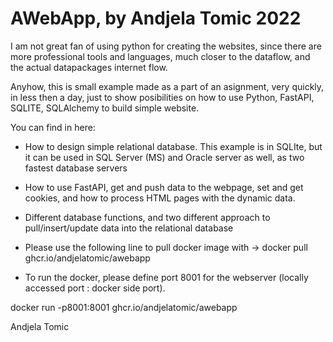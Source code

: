 
# AWebApp, by Andjela Tomic 2022

I am not great fan of using python for creating the websites, since there are more professional tools and languages, much closer to the dataflow, and the actual datapackages internet flow. 

Anyhow, this is small example made as a part of an asignment, very quickly, in less then a day,
just to show posibilities on how to use Python, FastAPI, SQLITE, SQLAlchemy to build simple
website.

You can find in here:
 - How to design simple relational database. This example is in SQLIte, but it can be used in SQL Server (MS) and Oracle server as well, as two fastest database servers
 - How to use FastAPI, get and push data to the webpage, set and get cookies, and how to process HTML pages with the dynamic data.
 - Different database functions, and two different approach to pull/insert/update data into the relational database
 




- Please use the following line to  pull docker image with ->
docker pull ghcr.io/andjelatomic/awebapp

- To run the docker, please define port 8001 for the webserver (locally accessed port : docker side port).

docker run -p8001:8001 ghcr.io/andjelatomic/awebapp



Andjela Tomic
